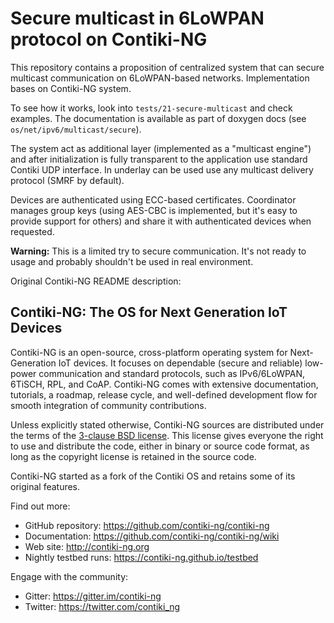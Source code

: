 # Secure multicast in 6LoWPAN protocol on Contiki-NG

This repository contains a proposition of centralized system that can secure
multicast communication on 6LoWPAN-based networks. Implementation bases on
Contiki-NG system.

To see how it works, look into `tests/21-secure-multicast` and check examples.
The documentation is available as part of doxygen docs (see 
`os/net/ipv6/multicast/secure`).

The system act as additional layer (implemented as a "multicast engine") and 
after initialization is fully transparent to the application use standard
Contiki UDP interface. In underlay can be used use any multicast delivery
protocol (SMRF by default).

Devices are authenticated using ECC-based certificates. Coordinator manages
group keys (using AES-CBC is implemented, but it's easy to provide support
for others) and share it with authenticated devices when requested.

**Warning:** This is a limited try to secure communication. It's not ready to
usage and probably shouldn't be used in real environment.

Original Contiki-NG README description:

## Contiki-NG: The OS for Next Generation IoT Devices

Contiki-NG is an open-source, cross-platform operating system for Next-Generation IoT devices. It focuses on dependable (secure and reliable) low-power communication and standard protocols, such as IPv6/6LoWPAN, 6TiSCH, RPL, and CoAP. Contiki-NG comes with extensive documentation, tutorials, a roadmap, release cycle, and well-defined development flow for smooth integration of community contributions.

Unless explicitly stated otherwise, Contiki-NG sources are distributed under
the terms of the [3-clause BSD license](LICENSE.md). This license gives
everyone the right to use and distribute the code, either in binary or
source code format, as long as the copyright license is retained in
the source code.

Contiki-NG started as a fork of the Contiki OS and retains some of its original features.

Find out more:

* GitHub repository: https://github.com/contiki-ng/contiki-ng
* Documentation: https://github.com/contiki-ng/contiki-ng/wiki
* Web site: http://contiki-ng.org
* Nightly testbed runs: https://contiki-ng.github.io/testbed

Engage with the community:

* Gitter: https://gitter.im/contiki-ng
* Twitter: https://twitter.com/contiki_ng
